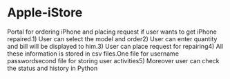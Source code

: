 # Apple-iStore
Portal for ordering iPhone and placing request if user wants to get iPhone repaired.1) User can select the model and order2) User can enter quantity and bill will be displayed to him.3) User can place request for repairing4) All these information is stored in csv files.One file for username passwordsecond file for storing user activities5) Moreover user can check the status and history in Python
